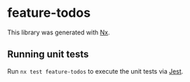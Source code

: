 # feature-todos

This library was generated with [Nx](https://nx.dev).

## Running unit tests

Run `nx test feature-todos` to execute the unit tests via [Jest](https://jestjs.io).
